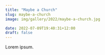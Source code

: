 ```yaml
---
title: "Maybe a Church"
slug: maybe-a-church
image: img/gallery/2022/maybe-a-church.jpg

date: 2022-07-09T19:40:31+12:00
draft: false
---
```


Lorem ipsum.
